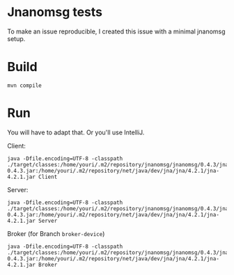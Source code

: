 # Jnanomsg tests

To make an issue reproducible, I created this issue with a minimal jnanomsg setup.

# Build

```
mvn compile
```

# Run

You will have to adapt that. Or you'll use IntelliJ.

Client:
```
java -Dfile.encoding=UTF-8 -classpath ./target/classes:/home/youri/.m2/repository/jnanomsg/jnanomsg/0.4.3/jnanomsg-0.4.3.jar:/home/youri/.m2/repository/net/java/dev/jna/jna/4.2.1/jna-4.2.1.jar Client
```

Server:
```
java -Dfile.encoding=UTF-8 -classpath ./target/classes:/home/youri/.m2/repository/jnanomsg/jnanomsg/0.4.3/jnanomsg-0.4.3.jar:/home/youri/.m2/repository/net/java/dev/jna/jna/4.2.1/jna-4.2.1.jar Server
```

Broker (for Branch `broker-device`)
```
java -Dfile.encoding=UTF-8 -classpath ./target/classes:/home/youri/.m2/repository/jnanomsg/jnanomsg/0.4.3/jnanomsg-0.4.3.jar:/home/youri/.m2/repository/net/java/dev/jna/jna/4.2.1/jna-4.2.1.jar Broker
```